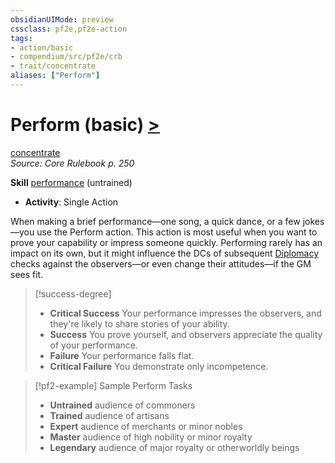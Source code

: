 ```yaml
---
obsidianUIMode: preview
cssclass: pf2e,pf2e-action
tags:
- action/basic
- compendium/src/pf2e/crb
- trait/concentrate
aliases: ["Perform"]
---
```

# Perform (basic) [>](rules/core-rulebook/chapter-9-playing-the-game.md#Actions "Single Action")
[concentrate](rules/traits/concentrate.md "Concentrate Action & Ability Trait")  
*Source: Core Rulebook p. 250*  

**Skill** [performance](compendium/skills.md#Performance) (untrained)
- **Activity**: Single Action

When making a brief performance—one song, a quick dance, or a few jokes—you use the Perform action. This action is most useful when you want to prove your capability or impress someone quickly. Performing rarely has an impact on its own, but it might influence the DCs of subsequent [Diplomacy](compendium/skills.md#Diplomacy) checks against the observers—or even change their attitudes—if the GM sees fit.

> [!success-degree] 
> - **Critical Success** Your performance impresses the observers, and they're likely to share stories of your ability.
> - **Success** You prove yourself, and observers appreciate the quality of your performance.
> - **Failure** Your performance falls flat.
> - **Critical Failure** You demonstrate only incompetence.

> [!pf2-example] Sample Perform Tasks
> 
> - **Untrained** audience of commoners
> - **Trained** audience of artisans
> - **Expert** audience of merchants or minor nobles
> - **Master** audience of high nobility or minor royalty
> - **Legendary** audience of major royalty or otherworldly beings